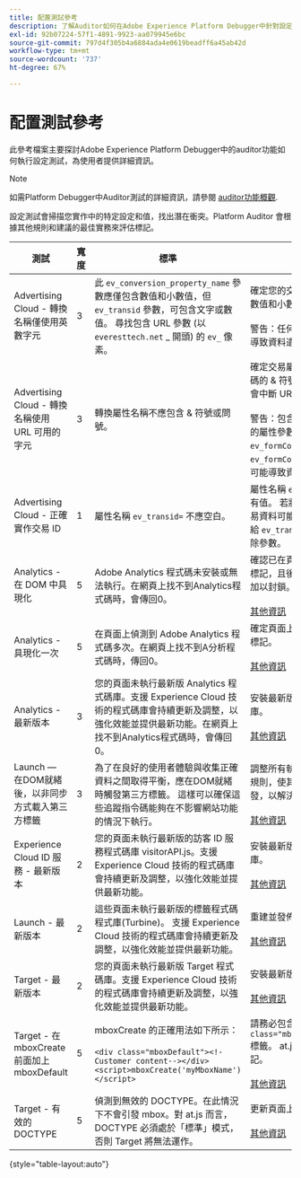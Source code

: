 ```yaml
---
title: 配置測試參考
description: 了解Auditor如何在Adobe Experience Platform Debugger中針對設定進行功能測試。
exl-id: 92b07224-57f1-4891-9923-aa079945e6bc
source-git-commit: 797d4f305b4a6884ada4e0619beadff6a45ab42d
workflow-type: tm+mt
source-wordcount: '737'
ht-degree: 67%

---
```


# 配置測試參考

此參考檔案主要探討Adobe Experience Platform Debugger中的auditor功能如何執行設定測試，為使用者提供詳細資訊。

>[!NOTE]
>
>如需Platform Debugger中Auditor測試的詳細資訊，請參閱 [auditor功能概觀](./overview.md).

設定測試會掃描您實作中的特定設定和值，找出潛在衝突。Platform Auditor 會根據其他規則和建議的最佳實務來評估標記。

| 測試 | 寬度 | 標準 | 建議 |
| --- | --- | --- | --- |
| Advertising Cloud - 轉換名稱僅使用英數字元 | 3 | 此 `ev_conversion_property_name` 參數應僅包含數值和小數值，但 `ev_transid` 參數，可包含文字或數值。 尋找包含 URL 參數 (以 `everesttech.net` _ 開頭) 的 `ev_` 像素。 | 確定您的交易屬性參數只包含數值和小數值。<br><br>警告：任何其他值類型都可能導致資料遺失。 |
| Advertising Cloud - 轉換名稱使用 URL 可用的字元 | 3 | 轉換屬性名稱不應包含 &amp; 符號或問號。 | 確定交易屬性參數未包含非編碼的 &amp; 符號或問號。這些符號會中斷 URL 格式。<br><br>警告：包含非編碼&amp;符號或問號的屬性參數，例如：  `ev_formComplete?=1` 或  `ev_formComplete&Submit=1`)，可能導致資料遺失。 |
| Advertising Cloud - 正確實作交易 ID | 1 | 屬性名稱  `ev_transid=` 不應空白。 | 屬性名稱  `ev_transid=` 不應留有值。 若將其保留為空白，交易資料可能會遺失。將值指派給 `ev_transid=` 或從像素中移除參數。 |
| Analytics - 在 DOM 中具現化 | 5 | Adobe Analytics 程式碼未安裝或無法執行。在網頁上找不到Analytics程式碼時，會傳回0。 | 確認已在頁面上實作 Analytics 標記，且後續指令碼活動不會加以封鎖。<br><br>[其他資訊](https://experienceleague.adobe.com/docs/analytics/implementation/home.html?lang=zh-Hant) |
| Analytics - 具現化一次 | 5 | 在頁面上偵測到 Adobe Analytics 程式碼多次。在網頁上找不到A分析程式碼時，傳回0。 | 確定頁面上只有一個 Analytics 標記。<br><br>[其他資訊](https://experienceleague.adobe.com/docs/analytics/implementation/home.html?lang=zh-Hant) |
| Analytics - 最新版本 | 3 | 您的頁面未執行最新版 Analytics 程式碼庫。支援 Experience Cloud 技術的程式碼庫會持續更新及調整，以強化效能並提供最新功能。在網頁上找不到Analytics程式碼時，會傳回0。 | 安裝最新版的 Analytics 程式庫。<br><br>[其他資訊](https://experienceleague.adobe.com/docs/analytics/implementation/appmeasurement-updates.html?lang=zh-Hant) |
| Launch — 在DOM就緒後，以非同步方式載入第三方標籤 | 3 | 為了在良好的使用者體驗與收集正確資料之間取得平衡，應在DOM就緒時觸發第三方標籤。 這樣可以確保這些追蹤指令碼能夠在不影響網站功能的情況下執行。 | 調整所有執行協力廠商像素的規則，使其在DOM就緒時引發，以解決此問題。<br><br>[其他資訊](../../tags/ui/managing-resources/rules.md) |
| Experience Cloud ID 服務 - 最新版本 | 2 | 您的頁面未執行最新版的訪客 ID 服務程式碼庫 visitorAPI.js。支援 Experience Cloud 技術的程式碼庫會持續更新及調整，以強化效能並提供最新功能。 | 安裝最新版的訪客 ID 服務程式庫。<br><br>[其他資訊](https://experienceleague.adobe.com/docs/id-service/using/id-service-api/library.html) |
| Launch - 最新版本 | 2 | 這些頁面未執行最新版的標籤程式碼程式庫(Turbine)。 支援 Experience Cloud 技術的程式碼庫會持續更新及調整，以強化效能並提供最新功能。 | 重建並發佈標籤程式庫。<br><br>[其他資訊](../../tags/quick-start/quick-start.md) |
| Target - 最新版本 | 2 | 您的頁面未執行最新版 Target 程式碼庫。支援 Experience Cloud 技術的程式碼庫會持續更新及調整，以強化效能並提供最新功能。 | 安裝最新版的 Target 程式庫。<br><br>[其他資訊](https://developer.adobe.com/target/implement/client-side/) |
| Target - 在 mboxCreate 前面加上 mboxDefault | 5 | mboxCreate 的正確用法如下所示：<br><br> `<div class="mboxDefault"><!-Customer content--></div><script>mboxCreate('myMboxName')</script>` | 請務必包含  `<div class="mboxDefault"></div>` 標籤。 at.js 不會為您加上此標記。<br><br>[其他資訊](https://developer.adobe.com/target/implement/client-side/) |
| Target - 有效的 DOCTYPE | 5 | 偵測到無效的 DOCTYPE。在此情況下不會引發 mbox。對 at.js 而言，DOCTYPE 必須處於「標準」模式，否則 Target 將無法運作。 | 更新頁面上的 DOCTYPE。<br><br>[其他資訊](https://developer.adobe.com/target/implement/client-side/atjs/target-atjs-faq/) |

{style="table-layout:auto"}
